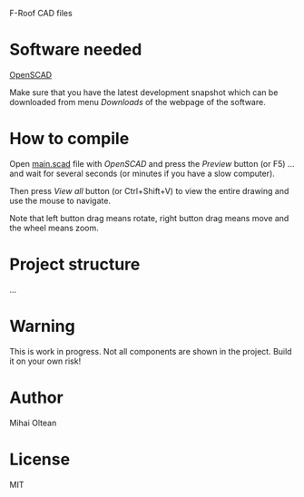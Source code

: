 F-Roof CAD files

# Software needed

[OpenSCAD](http://www.openscad.org)

Make sure that you have the latest development snapshot which can be downloaded from menu _Downloads_ of the webpage of the software.

# How to compile

Open [main.scad](main.scad) file with _OpenSCAD_ and press the _Preview_ button (or F5) ... and wait for several seconds (or minutes if you have a slow computer).

Then press _View all_ button (or Ctrl+Shift+V) to view the entire drawing and use the mouse to navigate.

Note that left button drag means rotate, right button drag means move and the wheel means zoom.

# Project structure

...

# Warning

This is work in progress.
Not all components are shown in the project.
Build it on your own risk!

# Author

Mihai Oltean

# License

MIT
